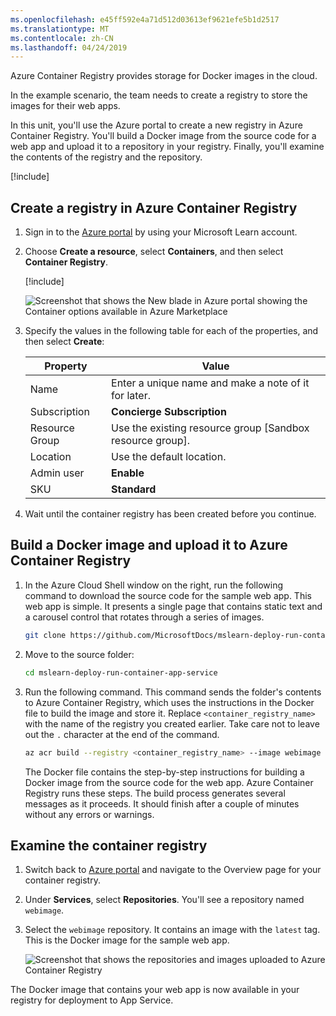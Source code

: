 ```yaml
---
ms.openlocfilehash: e45ff592e4a71d512d03613ef9621efe5b1d2517
ms.translationtype: MT
ms.contentlocale: zh-CN
ms.lasthandoff: 04/24/2019
---
```

Azure Container Registry provides storage for Docker images in the cloud.

In the example scenario, the team needs to create a registry to store the images for their web apps.

In this unit, you'll use the Azure portal to create a new registry in Azure Container Registry. You'll build a Docker image from the source code for a web app and upload it to a repository in your registry. Finally, you'll examine the contents of the registry and the repository.

[!include[](../../../includes/azure-sandbox-activate.md)]

## <a name="create-a-registry-in-azure-container-registry"></a>Create a registry in Azure Container Registry

1. Sign in to the [Azure portal](https://portal.azure.com/learn.docs.microsoft.com?azure-portal=true) by using your Microsoft Learn account.

1. Choose **Create a resource**, select **Containers**, and then select **Container Registry**.

    [!include[](../../../includes/azure-sandbox-regions-first-mention-note-friendly.md)]

    ![Screenshot that shows the New blade in Azure portal showing the Container options available in Azure Marketplace](../media/3-search-container-registry-annotated.png)

1. Specify the values in the following table for each of the properties, and then select **Create**:

    | Property       | Value                                                                |
    |----------------|----------------------------------------------------------------------|
    | Name           | Enter a unique name and make a note of it for later.                 |
    | Subscription   | **Concierge Subscription**                                           |
    | Resource Group | Use the existing resource group <rgn>[Sandbox resource group]</rgn>. |
    | Location       | Use the default location.                                            |
    | Admin user     | **Enable**                                                           |
    | SKU            | **Standard**                                                         |

1. Wait until the container registry has been created before you continue.

## <a name="build-a-docker-image-and-upload-it-to-azure-container-registry"></a>Build a Docker image and upload it to Azure Container Registry

1. In the Azure Cloud Shell window on the right, run the following command to download the source code for the sample web app. This web app is simple. It presents a single page that contains static text and a carousel control that rotates through a series of images.

    ```bash
    git clone https://github.com/MicrosoftDocs/mslearn-deploy-run-container-app-service.git
    ```

1. Move to the source folder:

    ```bash
    cd mslearn-deploy-run-container-app-service
    ```

1. Run the following command. This command sends the folder's contents to Azure Container Registry, which uses the instructions in the Docker file to build the image and store it. Replace `<container_registry_name>` with the name of the registry you created earlier. Take care not to leave out the `.` character at the end of the command.

    ```bash
    az acr build --registry <container_registry_name> --image webimage .
    ```

    The Docker file contains the step-by-step instructions for building a Docker image from the source code for the web app. Azure Container Registry runs these steps. The build process generates several messages as it proceeds. It should finish after a couple of minutes without any errors or warnings.

## <a name="examine-the-container-registry"></a>Examine the container registry

1. Switch back to [Azure portal](https://portal.azure.com/learn.docs.microsoft.com?azure-portal=true) and navigate to the Overview page for your container registry.

2. Under **Services**, select **Repositories**. You'll see a repository named `webimage`.

3. Select the `webimage` repository. It contains an image with the `latest` tag. This is the Docker image for the sample web app.

    ![Screenshot that shows the repositories and images uploaded to Azure Container Registry](../media/3-azure-container-repositories.png)

 The Docker image that contains your web app is now available in your registry for deployment to App Service.